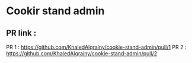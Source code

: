 # Cookir stand admin

## PR link :

PR 1 : https://github.com/KhaledAlqrainy/cookie-stand-admin/pull/1
PR 2 : https://github.com/KhaledAlqrainy/cookie-stand-admin/pull/2